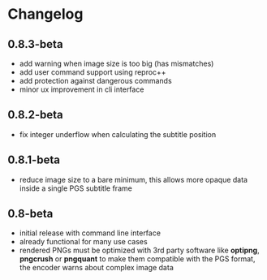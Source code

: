 # Changelog

## 0.8.3-beta

 - add warning when image size is too big (has mismatches)
 - add user command support using reproc++
 - add protection against dangerous commands
 - minor ux improvement in cli interface

## 0.8.2-beta

 - fix integer underflow when calculating the subtitle position

## 0.8.1-beta

 - reduce image size to a bare minimum, this allows more
   opaque data inside a single PGS subtitle frame

## 0.8-beta

 - initial release with command line interface
 - already functional for many use cases
 - rendered PNGs must be optimized with 3rd party software
   like **optipng**, **pngcrush** or **pngquant** to make
   them compatible with the PGS format, the encoder warns
   about complex image data
